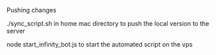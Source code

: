 Pushing changes

./sync_script.sh in home mac directory to push the local version to the server

node start_infinity_bot.js to start the automated script on the vps
